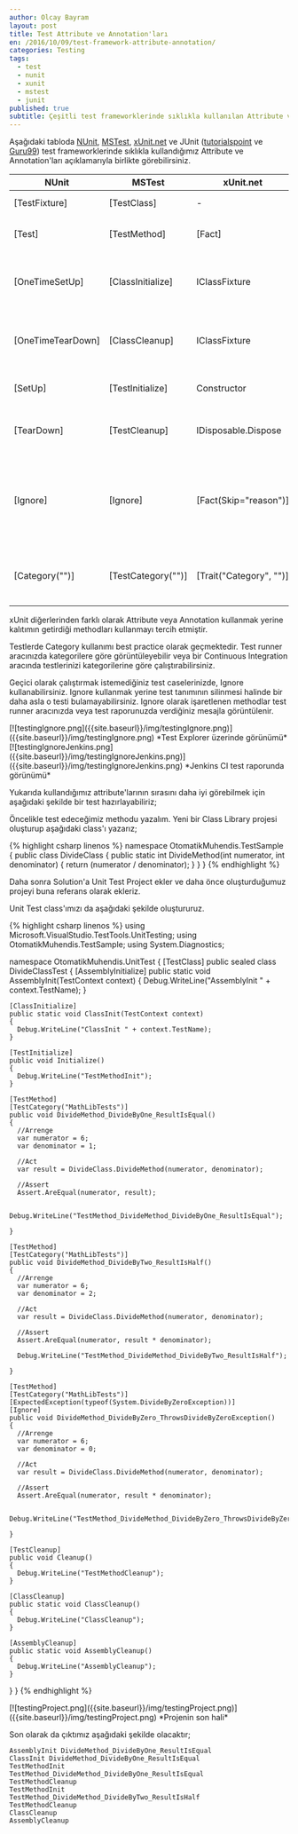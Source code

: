 ```yaml
---
author: Olcay Bayram
layout: post
title: Test Attribute ve Annotation'ları
en: /2016/10/09/test-framework-attribute-annotation/
categories: Testing
tags:
  - test
  - nunit
  - xunit
  - mstest
  - junit
published: true
subtitle: Çeşitli test frameworklerinde sıklıkla kullanılan Attribute ve Annotation'lar
---
```

Aşağıdaki tabloda [NUnit](https://github.com/nunit/docs/wiki/Attributes), [MSTest](https://msdn.microsoft.com/en-us/library/microsoft.visualstudio.testtools.unittesting.classinitializeattribute(v=vs.140).aspx), [xUnit.net](https://xunit.github.io/) ve JUnit ([tutorialspoint](https://www.tutorialspoint.com/junit/junit_using_assertion.htm) ve [Guru99](https://www.guru99.com/junit-annotations-api.html)) test frameworklerinde sıklıkla kullandığımız Attribute ve Annotation'ları açıklamarıyla birlikte görebilirsiniz.

|NUnit|MSTest|xUnit.net|JUnit|Açıklama|
|---|---|---|---|---|
|[TestFixture]|[TestClass]|-|-|Class'ın test içerdiğini belirtir.|
|[Test]|[TestMethod]|[Fact]|@Test|Method'un test case'i olduğunu belirtir.|
|[OneTimeSetUp]|[ClassInitialize]|IClassFixture<T>|@BeforeClass|Testler başlamadan önce tek sefer çalışacak method.|
|[OneTimeTearDown]|[ClassCleanup]|IClassFixture<T>|@AfterClass|Testler tamamlandıktan sonra tek sefer çalışacak method.|
|[SetUp]|[TestInitialize]|Constructor|@Before|Her testten önce çalışacak methoddur.|
|[TearDown]|[TestCleanup]|IDisposable.Dispose|@After|Her test tamamlandıktan sonra çalışacak methoddur.|
|[Ignore]|[Ignore]|[Fact(Skip="reason")]|@Ignore|Test case olmasına rağmen çalıştırılmasını istemediğimiz methodları bununla işaretleyebiliriz.|
|[Category("")]|[TestCategory("")]|[Trait("Category", "")]|@Category(*.class)|Testleri kategoriler halinde sınıflandırmamızı sağlar.|

<!--more-->

xUnit diğerlerinden farklı olarak Attribute veya Annotation kullanmak yerine kalıtımın getirdiği methodları kullanmayı tercih etmiştir.

Testlerde Category kullanımı best practice olarak geçmektedir. Test runner aracınızda kategorilere göre görüntüleyebilir veya bir Continuous Integration aracında testlerinizi kategorilerine göre çalıştırabilirsiniz.

Geçici olarak çalıştırmak istemediğiniz test caselerinizde, Ignore kullanabilirsiniz. Ignore kullanmak yerine test tanımının silinmesi halinde bir daha asla o testi bulamayabilirsiniz. Ignore olarak işaretlenen methodlar test runner aracınızda veya test raporunuzda verdiğiniz mesajla görüntülenir.

<span class="responsiveImg">
[![testingIgnore.png]({{site.baseurl}}/img/testingIgnore.png)]({{site.baseurl}}/img/testingIgnore.png)
</span>
*Test Explorer üzerinde görünümü*

<span class="responsiveImg">
[![testingIgnoreJenkins.png]({{site.baseurl}}/img/testingIgnoreJenkins.png)]({{site.baseurl}}/img/testingIgnoreJenkins.png)
</span>
*Jenkins CI test raporunda görünümü*

Yukarıda kullandığımız attribute'larının sırasını daha iyi görebilmek için aşağıdaki şekilde bir test hazırlayabiliriz;

Öncelikle test edeceğimiz methodu yazalım. Yeni bir Class Library projesi oluşturup aşağıdaki class'ı yazarız;

{% highlight csharp linenos %}
namespace OtomatikMuhendis.TestSample
{
  public class DivideClass
  {
    public static int DivideMethod(int numerator, int denominator)
    {
      return (numerator / denominator);
    }
  }
}
{% endhighlight %}

Daha sonra Solution'a Unit Test Project ekler ve daha önce oluşturduğumuz projeyi buna referans olarak ekleriz.

Unit Test class'ımızı da aşağıdaki şekilde oluştururuz.

{% highlight csharp linenos %}
using Microsoft.VisualStudio.TestTools.UnitTesting;
using OtomatikMuhendis.TestSample;
using System.Diagnostics;

namespace OtomatikMuhendis.UnitTest
{
  [TestClass]
  public sealed class DivideClassTest
  {
    [AssemblyInitialize]
    public static void AssemblyInit(TestContext context)
    {
      Debug.WriteLine("AssemblyInit " + context.TestName);
    }

    [ClassInitialize]
    public static void ClassInit(TestContext context)
    {
      Debug.WriteLine("ClassInit " + context.TestName);
    }

    [TestInitialize]
    public void Initialize()
    {
      Debug.WriteLine("TestMethodInit");
    }

    [TestMethod]
    [TestCategory("MathLibTests")]
    public void DivideMethod_DivideByOne_ResultIsEqual()
    {
      //Arrenge
      var numerator = 6;
      var denominator = 1;

      //Act
      var result = DivideClass.DivideMethod(numerator, denominator);

      //Assert
      Assert.AreEqual(numerator, result);

      Debug.WriteLine("TestMethod_DivideMethod_DivideByOne_ResultIsEqual");

    }

    [TestMethod]
    [TestCategory("MathLibTests")]
    public void DivideMethod_DivideByTwo_ResultIsHalf()
    {
      //Arrenge
      var numerator = 6;
      var denominator = 2;

      //Act
      var result = DivideClass.DivideMethod(numerator, denominator);

      //Assert
      Assert.AreEqual(numerator, result * denominator);

      Debug.WriteLine("TestMethod_DivideMethod_DivideByTwo_ResultIsHalf");

    }

    [TestMethod]
    [TestCategory("MathLibTests")]
    [ExpectedException(typeof(System.DivideByZeroException))]
    [Ignore]
    public void DivideMethod_DivideByZero_ThrowsDivideByZeroException()
    {
      //Arrenge
      var numerator = 6;
      var denominator = 0;

      //Act
      var result = DivideClass.DivideMethod(numerator, denominator);

      //Assert
      Assert.AreEqual(numerator, result * denominator);

      Debug.WriteLine("TestMethod_DivideMethod_DivideByZero_ThrowsDivideByZeroException");

    }

    [TestCleanup]
    public void Cleanup()
    {
      Debug.WriteLine("TestMethodCleanup");
    }

    [ClassCleanup]
    public static void ClassCleanup()
    {
      Debug.WriteLine("ClassCleanup");
    }

    [AssemblyCleanup]
    public static void AssemblyCleanup()
    {
      Debug.WriteLine("AssemblyCleanup");
    }
  }
}
{% endhighlight %}

<span class="responsiveImg">
[![testingProject.png]({{site.baseurl}}/img/testingProject.png)]({{site.baseurl}}/img/testingProject.png)
</span>
*Projenin son hali*

Son olarak da çıktımız aşağıdaki şekilde olacaktır;

    AssemblyInit DivideMethod_DivideByOne_ResultIsEqual
    ClassInit DivideMethod_DivideByOne_ResultIsEqual
    TestMethodInit
    TestMethod_DivideMethod_DivideByOne_ResultIsEqual
    TestMethodCleanup
    TestMethodInit
    TestMethod_DivideMethod_DivideByTwo_ResultIsHalf
    TestMethodCleanup
    ClassCleanup
    AssemblyCleanup
